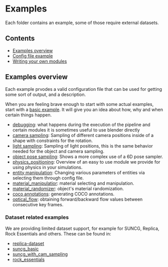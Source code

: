 # Examples

Each folder contains an example, some of those require external datasets.

## Contents

* [Examples overview](#examples-overview)
* [Config file example](#config-file-example)
* [Writing your own modules](#writing-your-own-modules)

## Examples overview

Each example prvodes a valid configuration file that can be used for getting some sort of output, and a description.

When you are feeling brave enough to start with some actual examples, start with a [basic example](basic).
It will give you an idea about how, why and when certain things happen.

* [debugging](debugging): what happens during the execution of the pipeline and certain modules it is sometimes useful to use blender directly
* [camera sampling](camera_sampling): Sampling of different camera positions inside of a shape with constraints for the rotation.
* [light sampling](light_sampling): Sampling of light positions, this is the same behavior needed for the object and camera sampling.
* [object pose sampling](object_pose_sampling): Shows a more complex use of a 6D pose sampler.
* [physics_positioning](physics_positioning): Overview of an easy to use module we provide for using physics in your simulations.
* [entity manipulation](entity_manipulation): Changing various parameters of entities via selecting them through config file.
* [material_manipulatior](material_manipulator): material selecting and manipulation.
* [material_randomizer](): object's material randomization.
* [coco annotations](coco_annotations): generating COCO annotations.
* [optical_flow](optical_flow): obtaining forward/backward flow values between consecutive key frames.

### Dataset related examples

We are providing limited dataset support, for example for SUNCG, Replica, Rock Essentials and others.
These can be found in:
* [replica-dataset](replica-dataset)
* [suncg_basic](suncg_basic)
* [suncg_with_cam_sampling](suncg_with_cam_sampling)
* [rock_essentials](rock_essentials)
